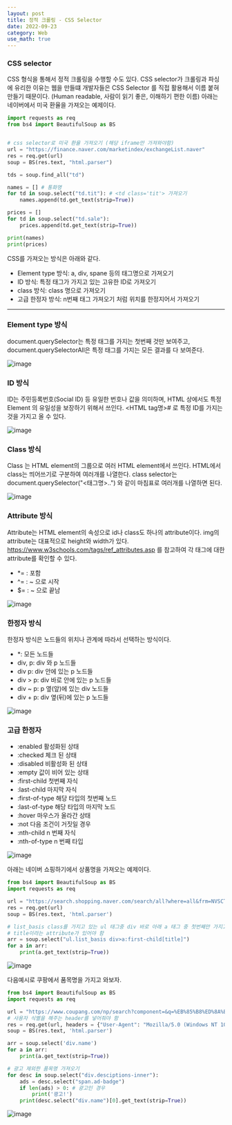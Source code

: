 ```yaml
---
layout: post
title: 정적 크롤링 - CSS Selector
date: 2022-09-23
category: Web
use_math: true
---
```


### CSS selector

CSS 형식을 통해서 정적 크롤링을 수행할 수도 있다. CSS selector가 크롤링과 파싱에 유리한 이유는 웹을 만들떄 개발자들은 CSS Selector 를 직접 활용해서 이름 붙혀 만들기 때문이다. (Human readable, 사람이 읽기 좋은, 이해하기 편한 이름) 아래는 네이버에서 미국 환율을 가져오는 예제이다. 

```python
import requests as req
from bs4 import BeautifulSoup as BS


# css selector로 미국 환율 가져오기 (해당 iframe만 가져와야함)
url = "https://finance.naver.com/marketindex/exchangeList.naver"
res = req.get(url)
soup = BS(res.text, "html.parser")

tds = soup.find_all("td")

names = [] # 통화명
for td in soup.select("td.tit"): # <td class='tit'> 가져오기
    names.append(td.get_text(strip=True))

prices = []
for td in soup.select("td.sale"):
    prices.append(td.get_text(strip=True))

print(names)
print(prices)
```

CSS를 가져오는 방식은 아래와 같다.

- Element type 방식: a, div, spane 등의 태그명으로 가져오기
- ID 방식: 특정 태그가 가지고 있는 고유한 ID로 가져오기
- class 방식: class 명으로 가져오기
- 고급 한정자 방식: n번째 <a> 태그 가져오기 처럼 위치를 한정지어서 가져오기


---

### Element type 방식

document.querySelector는 특정 태그를 가지는 첫번째 것만 보여주고, document.querySelectorAll은 특정 태그를 가지는 모든 결과를 다 보여준다. 

![image](https://user-images.githubusercontent.com/61526722/193189035-c53b4e34-fbed-4fbb-a98b-79e37167396c.png)

### ID 방식

ID는 주민등록번호(Social ID) 등 유일한 번호나 값을 의미하며, HTML 상에서도 특정 Element 의 유일성을 보장하기 위해서 쓰인다. <HTML tag명>#<ID> 로 특정 ID를 가지는 것을 가지고 올 수 있다.

![image](https://user-images.githubusercontent.com/61526722/193189368-235f4a5e-a74b-4824-8f4f-eb9067a794ce.png)

### Class 방식

Class 는 HTML element의 그룹으로 여러 HTML element에서 쓰인다. HTML에서 class는 띄어쓰기로 구분하여 여러개를 나열한다. class selector는 document.querySelector("<태그명>.<class name1>.<class name2>") 와 같이 마침표로 여러개를 나열하면 된다. 

![image](https://user-images.githubusercontent.com/61526722/193189880-3d3d2bd3-f86d-4fc6-9982-2e8027a56e79.png)

### Attribute 방식

Attribute는 HTML element의 속성으로 id나 class도 하나의 attribute이다. img의 attribute는 대표적으로 height와 width가 있다. https://www.w3schools.com/tags/ref_attributes.asp 를 참고하여 각 태그에 대한 attribute를 확인할 수 있다.

- *= : 포함
- ^= : ~ 으로 시작
- $= : ~ 으로 끝남

![image](https://user-images.githubusercontent.com/61526722/193190377-60184672-3ae9-414f-83a5-dc21a66728d2.png)

### 한정자 방식

한정자 방식은 노드들의 위치나 관계에 따라서 선택하는 방식이다. 

- *: 모든 노드들
- div, p: div 와 p 노드들
- div p: div 안에 있는 p 노드들
- div > p: div 바로 안에 있는 p 노드들
- div ~ p: p 옆(앞)에 있는 div 노드들
- div + p: div 옆(뒤)에 있는 p 노드들


![image](https://user-images.githubusercontent.com/61526722/193190976-aff884a3-db99-43df-86e1-758a65298dc3.png)

### 고급 한정자 

- :enabled 활성화된 상태
- :checked 체크 된 상태
- :disabled 비활성화 된 상태
- :empty 값이 비어 있는 상태
- :first-child 첫번째 자식
- :last-child 마지막 자식
- :first-of-type 해당 타입의 첫번째 노드
- :last-of-type 해당 타입의 마지막 노드
- :hover 마우스가 올라간 상태
- :not 다음 조건이 거짓일 경우 
- :nth-child n 번째 자식
- :nth-of-type n 번째 타입

![image](https://user-images.githubusercontent.com/61526722/193192458-1e9daf15-b70b-4aff-b68e-bb5fbaac164b.png)

아래는 네이버 쇼핑하기에서 상품명을 가져오는 예제이다. 

```python
from bs4 import BeautifulSoup as BS
import requests as req

url = "https://search.shopping.naver.com/search/all?where=all&frm=NVSCTAB&query=%EC%95%84%EC%9D%B4%ED%8F%B0+14"
res = req.get(url)
soup = BS(res.text, 'html.parser')

# list_basis class를 가지고 있는 ul 태그중 div 바로 아래 a 태그 중 첫번째만 가지고 오기
# title이라는 attribute가 있어야 함
arr = soup.select("ul.list_basis div>a:first-child[title]")
for a in arr:
    print(a.get_text(strip=True))
```

![image](https://user-images.githubusercontent.com/61526722/193195822-4efc3ce0-8fbd-4d7d-8387-ed3f64f11fec.png)

다음예시로 쿠팡에서 품목명을 가지고 와보자.

```python
from bs4 import BeautifulSoup as BS
import requests as req

url = "https://www.coupang.com/np/search?component=&q=%EB%85%B8%ED%8A%B8%EB%B6%81&channel=user"
# 사용자 식별을 해주는 header를 넣어줘야 함
res = req.get(url, headers = {"User-Agent": "Mozilla/5.0 (Windows NT 10.0; Win64; x64) AppleWebKit/537.36 (KHTML, like Gecko) Chrome/105.0.0.0 Safari/537.36"})
soup = BS(res.text, 'html.parser')

arr = soup.select('div.name')
for a in arr:
    print(a.get_text(strip=True))

# 광고 제외한 품목명 가져오기
for desc in soup.select("div.desciptions-inner"):
    ads = desc.select("span.ad-badge")
    if len(ads) > 0: # 광고인 경우
        print('광고!')
    print(desc.select("div.name")[0].get_text(strip=True))
```

![image](https://user-images.githubusercontent.com/61526722/193196751-40c41956-8241-434d-b2e2-3ae8beb5cdd2.png)






